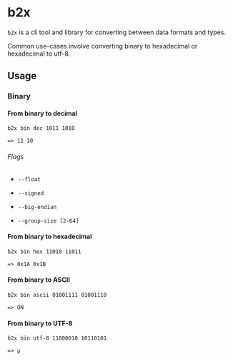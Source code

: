 # b2x

`b2x` is a cli tool and library for converting between data formats and types.

Common use-cases involve converting binary to hexadecimal or hexadecimal to utf-8.

## Usage

### Binary

#### From binary to decimal
```
b2x bin dec 1011 1010

=> 11 10
```

###### Flags

- `--float`

- `--signed`

- `--big-endian`

- `--group-size [2-64]`

#### From binary to hexadecimal
```
b2x bin hex 11010 11011

=> 0x1A 0x1B
```

#### From binary to ASCII
```
b2x bin ascii 01001111 01001110

=> ON
```

#### From binary to UTF-8
```
b2x bin utf-8 11000010 10110101

=> µ
```

